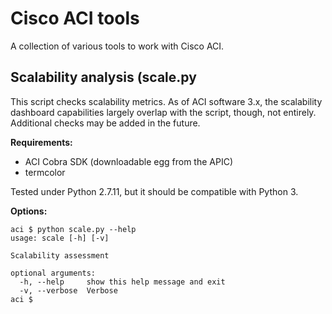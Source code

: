 # Cisco ACI tools

A collection of various tools to work with Cisco ACI.

## Scalability analysis (scale.py

This script checks scalability metrics. As of ACI software 3.x, the scalability dashboard capabilities largely overlap with the script, though, not entirely. Additional checks may be added in the future.

**Requirements:**

* ACI Cobra SDK (downloadable egg from the APIC)
* termcolor

Tested under Python 2.7.11, but it should be compatible with Python 3.

**Options:**

```
aci $ python scale.py --help
usage: scale [-h] [-v]

Scalability assessment

optional arguments:
  -h, --help     show this help message and exit
  -v, --verbose  Verbose
aci $
```
